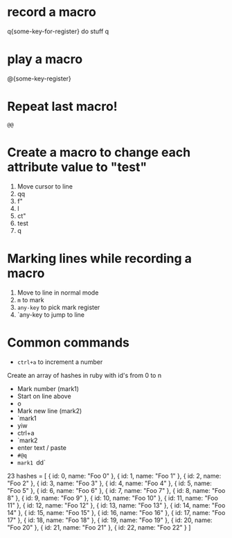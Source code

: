 # record a macro
q{some-key-for-register}
do stuff
q

# play a macro
@{some-key-register}

# Repeat last macro!
`@@`

# Create a macro to change each attribute value to "test"
1. Move cursor to line
2. qq
3. f"
4. l
5. ct"
6. test
7. q

<element tag="" tag2="" tag3="" />

# Marking lines while recording a macro
1. Move to line in normal mode
2. `m` to mark
3. `any-key` to pick mark register
4. `any-key to jump to line

# Common commands
- `ctrl+a` to increment a number

Create an array of hashes in ruby with id's from 0 to n
- Mark number (mark1)
- Start on line above
- o
- Mark new line (mark2)
- `mark1
- yiw
- ctrl+a
- `mark2
- enter text / paste
- `#@q`
- `mark1 `dd`

23
hashes = [
  { id: 0, name: "Foo 0" },
  { id: 1, name: "Foo 1" },
  { id: 2, name: "Foo 2" },
  { id: 3, name: "Foo 3" },
  { id: 4, name: "Foo 4" },
  { id: 5, name: "Foo 5" },
  { id: 6, name: "Foo 6" },
  { id: 7, name: "Foo 7" },
  { id: 8, name: "Foo 8" },
  { id: 9, name: "Foo 9" },
  { id: 10, name: "Foo 10" },
  { id: 11, name: "Foo 11" },
  { id: 12, name: "Foo 12" },
  { id: 13, name: "Foo 13" },
  { id: 14, name: "Foo 14" },
  { id: 15, name: "Foo 15" },
  { id: 16, name: "Foo 16" },
  { id: 17, name: "Foo 17" },
  { id: 18, name: "Foo 18" },
  { id: 19, name: "Foo 19" },
  { id: 20, name: "Foo 20" },
  { id: 21, name: "Foo 21" },
  { id: 22, name: "Foo 22" }
]
